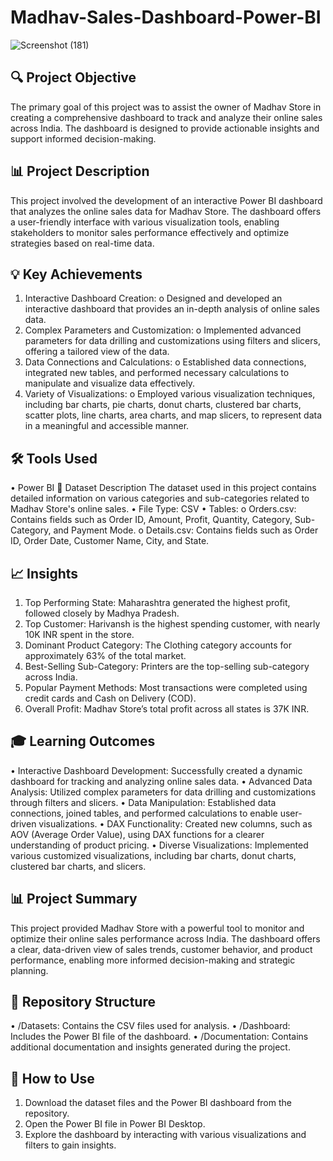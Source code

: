# Madhav-Sales-Dashboard-Power-BI
![Screenshot (181)](https://github.com/user-attachments/assets/cd2256ac-b2df-4d6d-bebe-642fffaa341f)


## 🔍 Project Objective
The primary goal of this project was to assist the owner of Madhav Store in creating a comprehensive dashboard to track and analyze their online sales across India. The dashboard is designed to provide actionable insights and support informed decision-making.

## 📊 Project Description
This project involved the development of an interactive Power BI dashboard that analyzes the online sales data for Madhav Store. The dashboard offers a user-friendly interface with various visualization tools, enabling stakeholders to monitor sales performance effectively and optimize strategies based on real-time data.

## 💡 Key Achievements
1.	Interactive Dashboard Creation:
o	Designed and developed an interactive dashboard that provides an in-depth analysis of online sales data.
2.	Complex Parameters and Customization:
o	Implemented advanced parameters for data drilling and customizations using filters and slicers, offering a tailored view of the data.
3.	Data Connections and Calculations:
o	Established data connections, integrated new tables, and performed necessary calculations to manipulate and visualize data effectively.
4.	Variety of Visualizations:
o	Employed various visualization techniques, including bar charts, pie charts, donut charts, clustered bar charts, scatter plots, line charts, area charts, and map slicers, to represent data in a meaningful and accessible manner.

## 🛠️ Tools Used
•	Power BI
📂 Dataset Description
The dataset used in this project contains detailed information on various categories and sub-categories related to Madhav Store's online sales.
•	File Type: CSV
•	Tables:
o	Orders.csv: Contains fields such as Order ID, Amount, Profit, Quantity, Category, Sub-Category, and Payment Mode.
o	Details.csv: Contains fields such as Order ID, Order Date, Customer Name, City, and State.

## 📈 Insights
1.	Top Performing State: Maharashtra generated the highest profit, followed closely by Madhya Pradesh.
2.	Top Customer: Harivansh is the highest spending customer, with nearly 10K INR spent in the store.
3.	Dominant Product Category: The Clothing category accounts for approximately 63% of the total market.
4.	Best-Selling Sub-Category: Printers are the top-selling sub-category across India.
5.	Popular Payment Methods: Most transactions were completed using credit cards and Cash on Delivery (COD).
6.	Overall Profit: Madhav Store’s total profit across all states is 37K INR.
   
## 🎓 Learning Outcomes
•	Interactive Dashboard Development: Successfully created a dynamic dashboard for tracking and analyzing online sales data.
•	Advanced Data Analysis: Utilized complex parameters for data drilling and customizations through filters and slicers.
•	Data Manipulation: Established data connections, joined tables, and performed calculations to enable user-driven visualizations.
•	DAX Functionality: Created new columns, such as AOV (Average Order Value), using DAX functions for a clearer understanding of product pricing.
•	Diverse Visualizations: Implemented various customized visualizations, including bar charts, donut charts, clustered bar charts, and slicers.

## 📊 Project Summary
This project provided Madhav Store with a powerful tool to monitor and optimize their online sales performance across India. The dashboard offers a clear, data-driven view of sales trends, customer behavior, and product performance, enabling more informed decision-making and strategic planning.

## 📁 Repository Structure
•	/Datasets: Contains the CSV files used for analysis.
•	/Dashboard: Includes the Power BI file of the dashboard.
•	/Documentation: Contains additional documentation and insights generated during the project.

## 🚀 How to Use
1.	Download the dataset files and the Power BI dashboard from the repository.
2.	Open the Power BI file in Power BI Desktop.
3.	Explore the dashboard by interacting with various visualizations and filters to gain insights.
